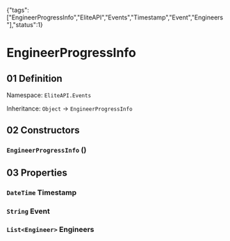 {"tags":["EngineerProgressInfo","EliteAPI","Events","Timestamp","Event","Engineers"],"status":1}

# EngineerProgressInfo

## 01 Definition

Namespace: `EliteAPI.Events`

Inheritance: `Object` → `EngineerProgressInfo`

## 02 Constructors

### `EngineerProgressInfo` ()

## 03 Properties

### `DateTime` Timestamp

### `String` Event

### `List<Engineer>` Engineers

